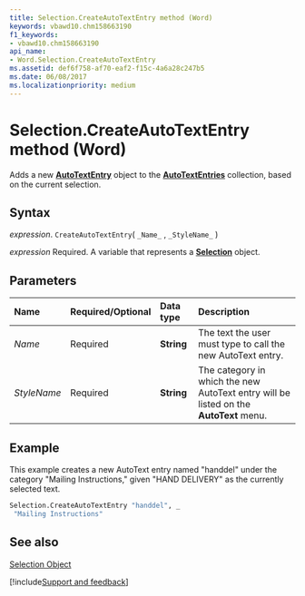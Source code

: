 ```yaml
---
title: Selection.CreateAutoTextEntry method (Word)
keywords: vbawd10.chm158663190
f1_keywords:
- vbawd10.chm158663190
api_name:
- Word.Selection.CreateAutoTextEntry
ms.assetid: def6f758-af70-eaf2-f15c-4a6a28c247b5
ms.date: 06/08/2017
ms.localizationpriority: medium
---
```



# Selection.CreateAutoTextEntry method (Word)

Adds a new **[AutoTextEntry](Word.AutoTextEntry.md)** object to the **[AutoTextEntries](Word.autotextentries.md)** collection, based on the current selection.


## Syntax

_expression_. `CreateAutoTextEntry`( `_Name_` , `_StyleName_` )

_expression_ Required. A variable that represents a **[Selection](Word.Selection.md)** object.


## Parameters



|Name|Required/Optional|Data type|Description|
|:-----|:-----|:-----|:-----|
| _Name_|Required| **String**|The text the user must type to call the new AutoText entry.|
| _StyleName_|Required| **String**|The category in which the new AutoText entry will be listed on the **AutoText** menu.|

## Example

This example creates a new AutoText entry named "handdel" under the category "Mailing Instructions," given "HAND DELIVERY" as the currently selected text.


```vb
Selection.CreateAutoTextEntry "handdel", _ 
 "Mailing Instructions"
```


## See also


[Selection Object](Word.Selection.md)

[!include[Support and feedback](~/includes/feedback-boilerplate.md)]